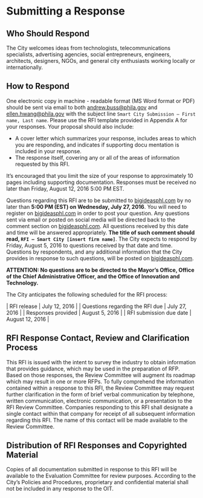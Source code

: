 # Submitting a Response

## Who Should Respond

The City welcomes ideas from technologists, telecommunications specialists, advertising agencies, social entrepreneurs, engineers, architects, designers, NGOs, and general city enthusiasts working locally or internationally.

## How to Respond

One electronic copy in machine - readable format (MS Word format or PDF) should be sent via email to both [andrew.buss@phila.gov](mailto:andrew.buss@phila.gov) and [ellen.hwang@phila.gov](mailto:ellen.hwang@phila.gov) with the subject line `Smart City Submission – First name, Last name`. Please use the RFI template provided in Appendix A for your responses. Your proposal should also include:

- A cover letter which summarizes your response, includes areas to which you are responding, and indicates if supporting docu mentation is included in your response.
- The response itself, covering any or all of the areas of information requested by this RFI.

It’s encouraged that you limit the size of your response to approximately 10 pages including supporting documentation. Responses must be received no later than Friday, August 12, 2016 5:00 PM EST.

Questions regarding this RFI are to be submitted to [bigideasphl.com](http://bigideasphl.com) by no later than **5:00 PM (EST) on Wednesday, July 27, 2016**. You will need to register on [bigideasphl.com](http://bigideasphl.com) in order to post your question. Any questions sent via email or posted on social media will be directed back to the comment section on [bigideasphl.com](http://bigideasphl.com). All questions received by this date and time will be answered appropriately. **The title of such comment should read, `RFI – Smart City [insert firm name]`**. The City expects to respond by Friday, August 5, 2016 to questions received by that date and time. Questions by respondents, and any additional information that the City provides in response to such questions, will be posted on [bigideasphl.com](http://bigideasphl.com).

**ATTENTION: No questions are to be directed to the Mayor’s Office, Office of the Chief Administrative Officer, and the Office of Innovation and Technology.**

The City anticipates the following scheduled for the RFI process:

| RFI release                     | July 12, 2016   |
| Questions regarding the RFI due | July 27, 2016   |
| Responses provided              | August 5, 2016  |
| RFI submission due date         | August 12, 2016 |

## RFI Response Contact, Review and Clarification Process

This RFI is issued with the intent to survey the industry to obtain information that provides guidance, which may be used in the preparation of RFP. Based on those responses, the Review Committee will augment its roadmap which may result in one or more RFPs. To fully comprehend the information contained within a response to this RFI, the Review Committee may request further clarification in the form of brief verbal communication by telephone, written communication, electronic communication, or a presentation to the RFI Review Committee. Companies responding to this RFI shall designate a single contact within that company for receipt of all subsequent information regarding this RFI. The name of this contact will be made available to the Review Committee.


## Distribution of RFI Responses and Copyrighted Material

Copies of all documentation submitted in response to this RFI will be available to the Evaluation Committee for review purposes. According to the City’s Policies and Procedures, proprietary and confidential material shall not be included in any response to the OIT.